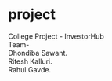# project
College Project - InvestorHub<br>
Team-<br> Dhondiba Sawant.<br>
      Ritesh Kalluri.<br>
      Rahul Gavde.<br>
